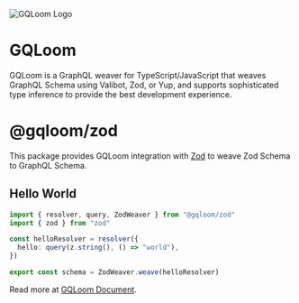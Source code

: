![GQLoom Logo](https://github.com/modevol-com/gqloom/blob/main/gqloom.svg?raw=true)

# GQLoom

GQLoom is a GraphQL weaver for TypeScript/JavaScript that weaves GraphQL Schema using Valibot, Zod, or Yup, and supports sophisticated type inference to provide the best development experience.

# @gqloom/zod

This package provides GQLoom integration with [Zod](https://zod.dev/) to weave Zod Schema to GraphQL Schema.

## Hello World

```ts
import { resolver, query, ZodWeaver } from "@gqloom/zod"
import { zod } from "zod"

const helloResolver = resolver({
  hello: query(z.string(), () => "world"),
})

export const schema = ZodWeaver.weave(helloResolver)
```

Read more at [GQLoom Document](https://gqloom.dev/guide/schema-integration/zod).
